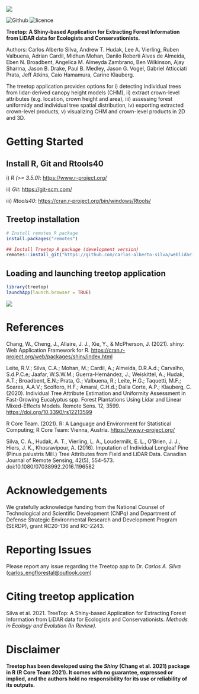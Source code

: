![](https://github.com/carlos-alberto-silva/weblidar-treetop/blob/master/readme/wiki_page.png)<br/>

![Github](https://img.shields.io/badge/Github-0.0.1-green.svg)
![licence](https://img.shields.io/badge/Licence-GPL--3-blue.svg) 

**Treetop: A Shiny-based Application for Extracting Forest Information from LiDAR data for Ecologists and Conservationists.**

Authors: Carlos Alberto Silva, Andrew T. Hudak, Lee A. Vierling,  Ruben Valbuena, Adrian Cardil, Midhun Mohan, Danilo Roberti Alves de Almeida, Eben N. Broadbent, Angelica M. Almeyda Zambrano, Ben Wilkinson, Ajay Sharma, Jason B. Drake, Paul B. Medley, Jason G. Vogel, Gabriel Atticciati Prata, Jeff Atkins, Caio Hamamura, Carine Klauberg.   

The treetop application provides options for i) detecting individual trees from lidar-derived canopy height models (CHM), ii) extract crown-level attributes (e.g. location, crown height and area), iii) assessing forest uniformidy and individual tree spatial distribution, iv) exporting extracted crown-level products, v) visualizing CHM and crown-level products in 2D and 3D.

# Getting Started


## Install R, Git and Rtools40

i) *R (>= 3.5.0)*: https://www.r-project.org/

ii) *Git*: https://git-scm.com/

iii) *Rtools40*: https://cran.r-project.org/bin/windows/Rtools/


## Treetop installation
```r
# Install remotes R package
install.packages("remotes")

## Install Treetop R package (development version)
remotes::install_git("https://github.com/carlos-alberto-silva/weblidar-treetop", dependencies = TRUE)

```    

## Loading and launching treetop application
```r
library(treetop)
launchApp(launch.browser = TRUE)

```
<img src="https://github.com/carlos-alberto-silva/weblidar-treetop/blob/master/readme/weblidar_treetop_app.gif">

# References
Chang, W., Cheng, J., Allaire, J. J., Xie, Y., & McPherson, J. (2021). shiny:
Web Application Framework for R. https://cran.r-project.org/web/packages/shiny/index.html

Leite, R.V.; Silva, C.A.; Mohan, M.; Cardil, A.; Almeida, D.R.A.d.; Carvalho, S.d.P.C.e; Jaafar, W.S.W.M.; Guerra-Hernández, J.; Weiskittel, A.; Hudak, A.T.; Broadbent, E.N.; Prata, G.; Valbuena, R.; Leite, H.G.; Taquetti, M.F.; Soares, A.A.V.; Scolforo, H.F.; Amaral, C.H.d.; Dalla Corte, A.P.; Klauberg, C. (2020). Individual Tree Attribute Estimation and Uniformity Assessment in Fast-Growing Eucalyptus spp. Forest Plantations Using Lidar and Linear Mixed-Effects Models. Remote Sens. 12, 3599. https://doi.org/10.3390/rs12213599

R Core Team. (2021). R: A Language and Environment for Statistical Computing; R Core Team: Vienna, Austria. https://www.r-project.org/

Silva, C. A., Hudak, A. T., Vierling, L. A., Loudermilk, E. L., O’Brien, J. J., Hiers, J. K., Khosravipour, A. (2016). Imputation of Individual Longleaf Pine (Pinus palustris Mill.) Tree Attributes from Field and LiDAR Data. Canadian Journal of Remote Sensing, 42(5), 554–573. doi:10.1080/07038992.2016.1196582

# Acknowledgements
We gratefully acknowledge funding from the National Counsel of Technological and Scientific Development (CNPq) and Department of Defense Strategic Environmental Research and Development Program (SERDP), grant RC20-136 and RC-2243. 

# Reporting Issues 
Please report any issue regarding the Treetop app to Dr. *Carlos A. Silva* (carlos_engflorestal@outlook.com)

# Citing treetop application
Silva et al. 2021. TreeTop: A Shiny-based Application for Extracting Forest Information from LiDAR data for Ecologists and Conservationists. *Methods in Ecology and Evolution (In Review).*

# Disclaimer
**Treetop has been developed using the *Shiny* (Chang et al. 2021) package in R (R Core Team 2021). It comes with no guarantee, expressed or implied, and the authors hold no responsibility for its use or reliability of its outputs.**

